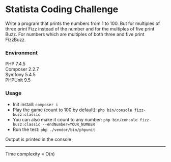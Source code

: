 # Statista Coding Challenge
Write a program that prints the numbers from 1 to 100. But for multiples of three print Fizz instead of the number and for the multiples of five print Buzz. For numbers which are multiples of both three and five print FizzBuzz.
### Environment
PHP 7.4.5  
Composer 2.2.7  
Symfony 5.4.5  
PHPUnit 9.5 
### Usage

* Init install: `composer i`
* Play the game (count to 100 by default): `php bin/console fizz-buzz:classic`
* You can also make it count to any number: `php bin/console fizz-buzz:classic --endNumber=YOUR_NUMBER`
* Run the test: `php ./vendor/bin/phpunit`  

Output is printed in the console

----
Time complexity = O(n)